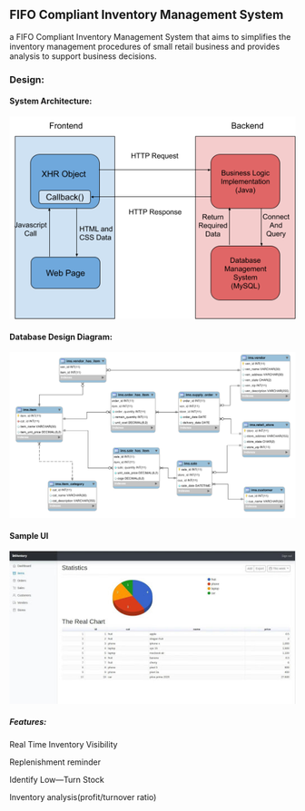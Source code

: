 ## FIFO Compliant Inventory Management System 
a FIFO Compliant Inventory Management System that aims to simplifies the inventory management procedures of small retail business and provides analysis to support business decisions.
   
   



### Design:

   
#### System Architecture:

![alt text](https://github.com/damonchen6886/inventory_management_system/blob/master/System%20Architecure.png?raw=true)
   
   
   
#### Database Design Diagram:
![alt text](https://github.com/damonchen6886/inventory_management_system/blob/master/Design_Diagram.png?raw=true)
    
   
   
  

#### Sample UI 
![alt text](https://github.com/damonchen6886/inventory_management_system/blob/master/chart.jpg?raw=true)



    
    
##### Features:
Real Time Inventory Visibility

Replenishment reminder

Identify Low—Turn Stock

Inventory analysis(profit/turnover ratio)







